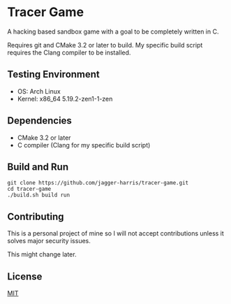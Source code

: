 # Tracer Game

A hacking based sandbox game with a goal to be completely written in C.

Requires git and CMake 3.2 or later to build. My specific build script requires the Clang compiler to be installed.

## Testing Environment
* OS: Arch Linux
* Kernel: x86_64 5.19.2-zen1-1-zen

## Dependencies
* CMake 3.2 or later
* C compiler (Clang for my specific build script)

## Build and Run
```shell
git clone https://github.com/jagger-harris/tracer-game.git
cd tracer-game
./build.sh build run
```

## Contributing
This is a personal project of mine so I will not accept contributions unless it solves major security issues.

This might change later.

## License
[MIT](https://choosealicense.com/licenses/mit/)
